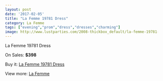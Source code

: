 ```yaml
---
layout: post
date: '2017-02-05'
title: "La Femme 19781 Dress"
category: La Femme
tags: ["evening","prom","dress","dresses","charming"]
image: http://www.lustparties.com/2008-thickbox_default/la-femme-19781-dress.jpg
---
```

La Femme 19781 Dress

On Sales: **$398**
<a href="https://www.lustparties.com/en/la-femme/639-la-femme-19781-dress.html"><amp-img layout="responsive" width="600" height="600" src="//www.lustparties.com/2008-thickbox_default/la-femme-19781-dress.jpg" alt="La Femme 19781 Dress 0" /></a>
<a href="https://www.lustparties.com/en/la-femme/639-la-femme-19781-dress.html"><amp-img layout="responsive" width="600" height="600" src="//www.lustparties.com/2009-thickbox_default/la-femme-19781-dress.jpg" alt="La Femme 19781 Dress 1" /></a>

Buy it: [La Femme 19781 Dress](https://www.lustparties.com/en/la-femme/639-la-femme-19781-dress.html "La Femme 19781 Dress")

View more: [La Femme](https://www.lustparties.com/en/4-la-femme "La Femme")